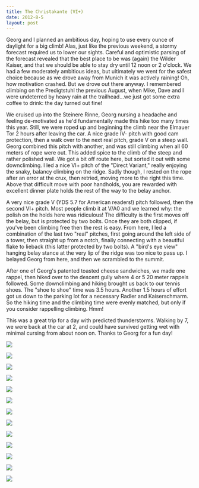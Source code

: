 ```yaml
---
title: The Christakante (VI+)
date: 2012-8-5
layout: post
---
```


Georg and I planned an ambitious day, hoping to use every ounce of daylight
for a big climb! Alas, just like the previous weekend, a stormy forecast
required us to lower our sights. Careful and optimistic parsing of the
forecast revealed that the best place to be was (again) the Wilder Kaiser,
and that we should be able to stay dry until 12 noon or 2 o'clock. We had
a few moderately ambitious ideas, but ultimately we went for the safest
choice because as we drove away from Munich it was actively raining! Oh,
how motivation crashed. But we drove out there anyway. I remembered climbing
on the Predigtstuhl the previous August, when Mike, Dave and I were undeterred
by heavy rain at the trailhead...we just got some extra coffee to drink:
the day turned out fine!
  
  
We cruised up into the Steinere Rinne, Georg nursing a headache and feeling
de-motivated as he'd fundamentally made this hike too many times this year.
Still, we were roped up and beginning the climb near the Elmauer Tor 2
hours after leaving the car. A nice grade IV- pitch with good cam protection,
then a walk over to the next real pitch, grade V on a steep wall. Georg
combined this pitch with another, and was still climbing when all 60 meters
of rope were out. This added spice to the climb of the steep and rather
polished wall. We got a bit off route here, but sorted it out with some
downclimbing. I led a nice VI+ pitch of the "Direct Variant," really enjoying
the snaky, balancy climbing on the ridge. Sadly though, I rested on the
rope after an error at the crux, then retried, moving more to the right
this time. Above that difficult move with poor handholds, you are rewarded
with excellent dinner plate holds the rest of the way to the belay anchor.
  
  
A very nice grade V (YDS 5.7 for American readers!) pitch followed, then
the second VI+ pitch. Most people climb it at V/A0 and we learned why:
the polish on the holds here was ridiculous! The difficulty is the first
moves off the belay, but is protected by two bolts. Once they are both
clipped, if you've been climbing free then the rest is easy. From here,
I led a combination of the last two "real" pitches, first going around
the left side of a tower, then straight up from a notch, finally connecting
with a beautiful flake to lieback (this latter protected by two bolts).
A "bird's eye view" hanging belay stance at the very lip of the ridge was
too nice to pass up. I belayed Georg from here, and then we scrambled to
the summit.
  
  
After one of Georg's patented toasted cheese sandwiches, we made one rappel,
then hiked over to the descent gully where 4 or 5 20 meter rappels followed.
Some downclimbing and hiking brought us back to our tennis shoes. The "shoe
to shoe" time was 3.5 hours. Another 1.5 hours of effort got us down to
the parking lot for a necessary Radler and Kaiserschmarm. So the hiking
time and the climbing time were evenly matched, but only if you consider
rappelling climbing. Hmm!
  
  
This was a great trip for a day with predicted thunderstorms. Walking
by 7, we were back at the car at 2, and could have survived getting wet
with minimal cursing from about noon on. Thanks to Georg for a fun day!
  
  
[![](http://farm8.static.flickr.com/7269/7719829192_98b68ce8cf.jpg)](http://www.flickr.com/photos/ripsawridge/7719829192/)
  
[![](http://farm8.static.flickr.com/7256/7719832980_bb347a537f.jpg)](http://www.flickr.com/photos/ripsawridge/7719832980/)
  
[![](http://farm9.static.flickr.com/8422/7719837434_065446c334.jpg)](http://www.flickr.com/photos/ripsawridge/7719837434/)
  
[![](http://farm9.static.flickr.com/8424/7719841158_2ccfd0148b.jpg)](http://www.flickr.com/photos/ripsawridge/7719841158/)
  
[![](http://farm8.static.flickr.com/7251/7719844000_31da0416d0.jpg)](http://www.flickr.com/photos/ripsawridge/7719844000/)
  
[![](http://farm8.static.flickr.com/7271/7719848348_7a322dfd7a.jpg)](http://www.flickr.com/photos/ripsawridge/7719848348/)
  
[![](http://farm9.static.flickr.com/8282/7719850510_39f2f9f215.jpg)](http://www.flickr.com/photos/ripsawridge/7719850510/)
  
[![](http://farm8.static.flickr.com/7108/7719856636_e91db52924.jpg)](http://www.flickr.com/photos/ripsawridge/7719856636/)
  
[![](http://farm8.static.flickr.com/7263/7719859926_a5ae77271d.jpg)](http://www.flickr.com/photos/ripsawridge/7719859926/)
  
[![](http://farm9.static.flickr.com/8426/7719862376_7333a77a82.jpg)](http://www.flickr.com/photos/ripsawridge/7719862376/)
  
[![](http://farm9.static.flickr.com/8432/7719865470_9f3094fd08.jpg)](http://www.flickr.com/photos/ripsawridge/7719865470/)
  
[![](http://farm9.static.flickr.com/8422/7719867704_e3f0967c31.jpg)](http://www.flickr.com/photos/ripsawridge/7719867704/)
  
[![](http://farm8.static.flickr.com/7276/7719869962_3fd37fcf8b.jpg)](http://www.flickr.com/photos/ripsawridge/7719869962/)

